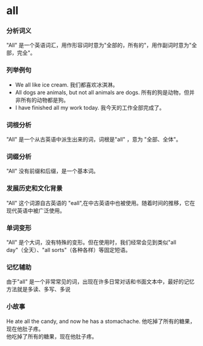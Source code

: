 # all

### 分析词义

  

"All" 是一个英语词汇，用作形容词时意为"全部的，所有的"，用作副词时意为"全部，完全"。

  

### 列举例句

  

*   We all like ice cream. 我们都喜欢冰淇淋。
*   All dogs are animals, but not all animals are dogs. 所有的狗是动物，但并非所有的动物都是狗。
*   I have finished all my work today. 我今天的工作全部完成了。

  

### 词根分析

  

"All" 是一个从古英语中派生出来的词，词根是"all" ，意为 "全部、全体"。

  

### 词缀分析

  

"All" 没有前缀和后缀，是一个基本词。

  

### 发展历史和文化背景

  

"All" 这个词源自古英语的 "eall",在中古英语中也被使用。随着时间的推移，它在现代英语中被广泛使用。

  

### 单词变形

  

"All" 是个大词，没有特殊的变形。但在使用时，我们经常会见到类似"all day"（全天）、"all sorts"（各种各样）等固定短语。

  

### 记忆辅助

  

由于"all" 是一个非常常见的词，出现在许多日常对话和书面文本中，最好的记忆方法就是多读、多写、多说

  

### 小故事

  

He ate all the candy, and now he has a stomachache. 他吃掉了所有的糖果，现在他肚子疼。  
他吃掉了所有的糖果，现在他肚子疼。
